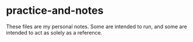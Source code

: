 # practice-and-notes

These files are my personal notes. Some are intended to run, and some are intended to act as solely as a reference. 

